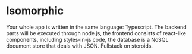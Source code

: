# Isomorphic

Your whole app is written in the same language: Typescript. The backend
parts will be executed through node.js, the frontend consists of
react-like components, including styles-in-js code, the database is
a NoSQL document store that deals with JSON. Fullstack on steroids.